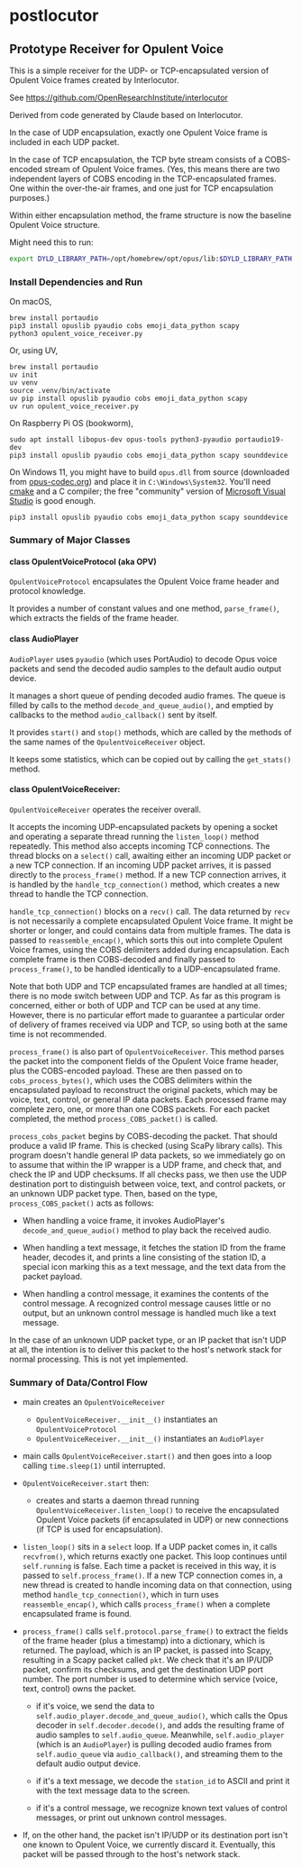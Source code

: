 # postlocutor
## Prototype Receiver for Opulent Voice

This is a simple receiver for the UDP- or TCP-encapsulated
version of Opulent Voice frames created by Interlocutor.

See https://github.com/OpenResearchInstitute/interlocutor

Derived from code generated by Claude based on Interlocutor.

In the case of UDP encapsulation, exactly one Opulent Voice
frame is included in each UDP packet.

In the case of TCP encapsulation, the TCP byte stream consists
of a COBS-encoded stream of Opulent Voice frames. (Yes, this
means there are two independent layers of COBS encoding in
the TCP-encapsulated frames. One within the over-the-air
frames, and one just for TCP encapsulation purposes.)

Within either encapsulation method, the frame structure is now
the baseline Opulent Voice structure.

Might need this to run:
```sh
export DYLD_LIBRARY_PATH=/opt/homebrew/opt/opus/lib:$DYLD_LIBRARY_PATH
```

### Install Dependencies and Run

On macOS,
```
brew install portaudio
pip3 install opuslib pyaudio cobs emoji_data_python scapy
python3 opulent_voice_receiver.py
```
Or, using UV,
```
brew install portaudio
uv init
uv venv
source .venv/bin/activate
uv pip install opuslib pyaudio cobs emoji_data_python scapy
uv run opulent_voice_receiver.py
```

On Raspberry Pi OS (bookworm),
```
sudo apt install libopus-dev opus-tools python3-pyaudio portaudio19-dev
pip3 install opuslib pyaudio cobs emoji_data_python scapy sounddevice
```

On Windows 11, you might have to build `opus.dll` from source (downloaded from [opus-codec.org](https://opus-codec.org/downloads/)) and place it in `C:\Windows\System32`. You'll need [cmake](https://cmake.org/download/) and a C compiler; the free "community" version of [Microsoft Visual Studio](https://visualstudio.microsoft.com/downloads/) is good enough.
```
pip3 install opuslib pyaudio cobs emoji_data_python scapy sounddevice
```

### Summary of Major Classes

#### class OpulentVoiceProtocol (aka OPV)

`OpulentVoiceProtocol` encapsulates the Opulent Voice frame header and
protocol knowledge.

It provides a number of constant values and one method, `parse_frame()`,
which extracts the fields of the frame header.

#### class AudioPlayer

`AudioPlayer` uses `pyaudio` (which uses PortAudio) to decode Opus voice
packets and send the decoded audio samples to the default audio output
device.

It manages a short queue of pending decoded audio frames. The queue is
filled by calls to the method `decode_and_queue_audio()`, and emptied by
callbacks to the method `audio_callback()` sent by itself.

It provides `start()` and `stop()` methods, which are called by the methods
of the same names of the `OpulentVoiceReceiver` object.

It keeps some statistics, which can be copied out by calling the
`get_stats()` method.

#### class OpulentVoiceReceiver:

`OpulentVoiceReceiver` operates the receiver overall.

It accepts the incoming UDP-encapsulated packets by opening a socket
and operating a separate thread running the `listen_loop()` method
repeatedly. This method also accepts incoming TCP connections. The
thread blocks on a `select()` call, awaiting either an incoming UDP
packet or a new TCP connection. If an incoming UDP packet arrives,
it is passed directly to the `process_frame()` method. If a new TCP
connection arrives, it is handled by the `handle_tcp_connection()`
method, which creates a new thread to handle the TCP connection.

`handle_tcp_connection()` blocks on a `recv()` call. The data returned
by `recv` is not necessarily a complete encapsulated Opulent Voice
frame. It might be shorter or longer, and could contains data from
multiple frames. The data is passed to `reassemble_encap()`, which
sorts this out into complete Opulent Voice frames, using the COBS
delimiters added during encapsulation. Each complete frame is then
COBS-decoded and finally passed to `process_frame()`, to be handled
identically to a UDP-encapsulated frame.

Note that both UDP and TCP encapsulated frames are handled at all
times; there is no mode switch between UDP and TCP. As far as this
program is concerned, either or both of UDP and TCP can be used at
any time. However, there is no particular effort made to guarantee
a particular order of delivery of frames received via UDP and TCP,
so using both at the same time is not recommended.

`process_frame()` is also part of `OpulentVoiceReceiver`. This method
parses the packet into the component fields of the Opulent Voice
frame header, plus the COBS-encoded payload. These are then passed
on to `cobs_process_bytes()`, which uses the COBS delimiters within
the encapsulated payload to reconstruct the original packets, which
may be voice, text, control, or general IP data packets. Each processed
frame may complete zero, one, or more than one COBS packets. For each
packet completed, the method `process_COBS_packet()` is called.

`process_cobs_packet` begins by COBS-decoding the packet. That should
produce a valid IP frame. This is checked (using ScaPy library calls).
This program doesn't handle general IP data packets, so we immediately
go on to assume that within the IP wrapper is a UDP frame, and check
that, and check the IP and UDP checksums. If all checks pass, we then
use the UDP destination port to distinguish between voice, text, and
control packets, or an unknown UDP packet type. Then, based on the
type, `process_COBS_packet()` acts as follows:

* When handling a voice frame, it invokes AudioPlayer's
`decode_and_queue_audio()` method to play back the received audio.

* When handling a text message, it fetches the station ID from the
frame header, decodes it, and prints a line consisting of the station ID,
a special icon marking this as a text message, and the text data from
the packet payload.

* When handling a control message, it examines the contents of the
control message. A recognized control message causes little or no output,
but an unknown control message is handled much like a text message.

In the case of an unknown UDP packet type, or an IP packet that isn't
UDP at all, the intention is to deliver this packet to the host's
network stack for normal processing. This is not yet implemented.

### Summary of Data/Control Flow

* main creates an `OpulentVoiceReceiver`
    - `OpulentVoiceReceiver.__init__()` instantiates an `OpulentVoiceProtocol`
    - `OpulentVoiceReceiver.__init__()` instantiates an `AudioPlayer`

* main calls `OpulentVoiceReceiver.start()` and then goes into a
loop calling `time.sleep(1)` until interrupted.

* `OpulentVoiceReceiver.start` then:
    - creates and starts a daemon thread running 
    `OpulentVoiceReceiver.listen_loop()` to receive the encapsulated
    Opulent Voice packets (if encapsulated in UDP) or new connections
    (if TCP is used for encapsulation).

* `listen_loop()` sits in a `select` loop. If a UDP packet comes in,
it calls `recvfrom()`, which returns exactly one packet. This loop continues until
`self.running` is false. Each time a packet is received in this way,
it is passed to `self.process_frame()`. If a new TCP connection comes in,
a new thread is created to handle incoming data on that connection, using
method `handle_tcp_connection()`, which in turn uses `reassemble_encap()`,
which calls `process_frame()` when a complete encapsulated frame is found.

* `process_frame()` calls `self.protocol.parse_frame()` to extract the fields
of the frame header (plus a timestamp) into a dictionary, which is returned.
The payload, which is an IP packet, is passed into Scapy, resulting in a
Scapy packet called `pkt`.  We check that it's an IP/UDP packet, confirm its
checksums, and get the destination UDP port number. The port number is
used to determine which service (voice, text, control) owns the packet.

    - if it's voice, we send the data to `self.audio_player.decode_and_queue_audio()`,
which calls the Opus decoder in `self.decoder.decode()`, and adds the resulting
frame of audio samples to `self.audio_queue`. Meanwhile, `self.audio_player`
(which is an `AudioPlayer`) is pulling decoded audio frames from `self.audio_queue`
via `audio_callback()`, and streaming them to the default audio output device.

    - if it's a text message, we decode the `station_id` to ASCII and print
    it with the text message data to the screen.

    - if it's a control message, we recognize known text values of control
    messages, or print out unknown control messages.

* If, on the other hand, the packet isn't IP/UDP or its destination port
isn't one known to Opulent Voice, we currently discard it. Eventually,
this packet will be passed through to the host's network stack.
